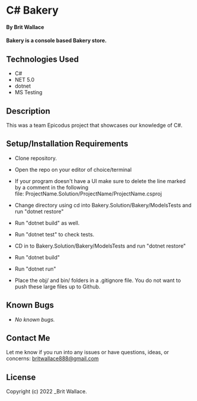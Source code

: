 # C# Bakery

#### By **Brit Wallace**

#### Bakery is a console based Bakery store.




## Technologies Used

* C#
* NET 5.0
* dotnet
* MS Testing



## Description

This was a team Epicodus project that showcases our knowledge of C#. 

## Setup/Installation Requirements

* Clone repository.
* Open the repo on your editor of choice/terminal
* If your program doesn't have a UI make sure to delete the line marked by a comment in the following file: ProjectName.Solution/ProjectName/ProjectName.csproj

* Change directory using cd into Bakery.Solution/Bakery/ModelsTests and run "dotnet restore"
* Run "dotnet build" as well.
* Run "dotnet test" to check tests.
* CD in to Bakery.Solution/Bakery/ModelsTests and run "dotnet restore"
* Run "dotnet build"
* Run "dotnet run"
* Place the obj/ and bin/ folders in a .gitignore file. You do not want to push these large files up to Github.



## Known Bugs

* _No known bugs._

## Contact Me

Let me know if you run into any issues or have questions, ideas, or concerns:
britwallace888@gmail.com 

## License

Copyright (c) 2022 _Brit Wallace.

